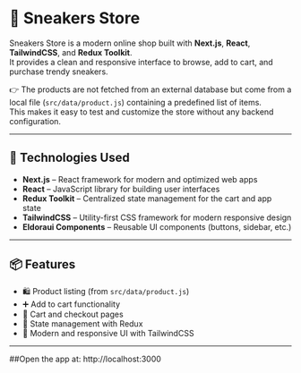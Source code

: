 # 🏪 Sneakers Store  

Sneakers Store is a modern online shop built with **Next.js**, **React**, **TailwindCSS**, and **Redux Toolkit**.  
It provides a clean and responsive interface to browse, add to cart, and purchase trendy sneakers.  

👉 The products are not fetched from an external database but come from a local file (`src/data/product.js`) containing a predefined list of items.  
This makes it easy to test and customize the store without any backend configuration.  

---

## 🚀 Technologies Used  

- **Next.js** – React framework for modern and optimized web apps  
- **React** – JavaScript library for building user interfaces  
- **Redux Toolkit** – Centralized state management for the cart and app state  
- **TailwindCSS** – Utility-first CSS framework for modern responsive design  
- **Eldoraui Components** – Reusable UI components (buttons, sidebar, etc.)  

---

## 📦 Features  

- 🛍️ Product listing (from `src/data/product.js`)  
- ➕ Add to cart functionality  
- 🧾 Cart and checkout pages  
- 🔄 State management with Redux  
- 🎨 Modern and responsive UI with TailwindCSS  

---

##Open the app at:
http://localhost:3000

